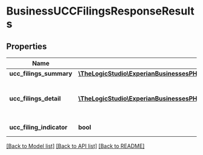 # BusinessUCCFilingsResponseResults

## Properties
Name | Type | Description | Notes
------------ | ------------- | ------------- | -------------
**ucc_filings_summary** | [**\TheLogicStudio\ExperianBusinessesPHP\Model\MultiSegmentsResultUccFilingsSummary**](MultiSegmentsResultUccFilingsSummary.md) |  | [optional] 
**ucc_filings_detail** | [**\TheLogicStudio\ExperianBusinessesPHP\Model\UCCFilingsDetail[]**](UCCFilingsDetail.md) | Object containing judgment summary information | [optional] 
**ucc_filing_indicator** | **bool** | UCC Filing Indicator | [optional] 

[[Back to Model list]](../README.md#documentation-for-models) [[Back to API list]](../README.md#documentation-for-api-endpoints) [[Back to README]](../README.md)



